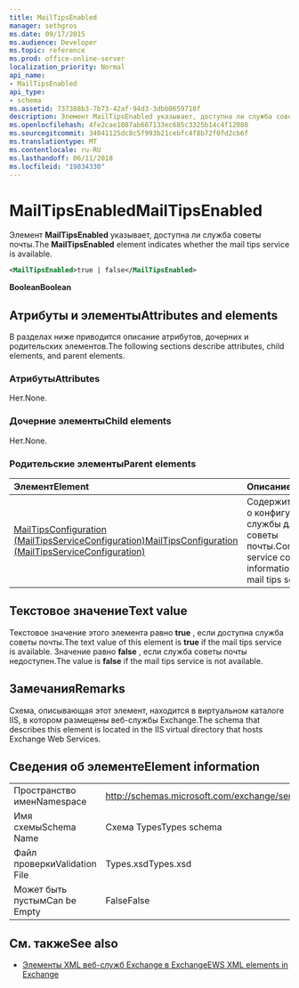```yaml
---
title: MailTipsEnabled
manager: sethgros
ms.date: 09/17/2015
ms.audience: Developer
ms.topic: reference
ms.prod: office-online-server
localization_priority: Normal
api_name:
- MailTipsEnabled
api_type:
- schema
ms.assetid: 737388b3-7b73-42af-94d3-3dbb0659718f
description: Элемент MailTipsEnabled указывает, доступна ли служба советы почты.
ms.openlocfilehash: 4fe2cae1087ab667133ec685c3325b14c4f12088
ms.sourcegitcommit: 34041125dc8c5f993b21cebfc4f8b72f0fd2cb6f
ms.translationtype: MT
ms.contentlocale: ru-RU
ms.lasthandoff: 06/11/2018
ms.locfileid: "19834330"
---
```

# <a name="mailtipsenabled"></a><span data-ttu-id="e9531-103">MailTipsEnabled</span><span class="sxs-lookup"><span data-stu-id="e9531-103">MailTipsEnabled</span></span>

<span data-ttu-id="e9531-104">Элемент **MailTipsEnabled** указывает, доступна ли служба советы почты.</span><span class="sxs-lookup"><span data-stu-id="e9531-104">The **MailTipsEnabled** element indicates whether the mail tips service is available.</span></span> 
  
```xml
<MailTipsEnabled>true | false</MailTipsEnabled>
```

 <span data-ttu-id="e9531-105">**Boolean**</span><span class="sxs-lookup"><span data-stu-id="e9531-105">**Boolean**</span></span>
## <a name="attributes-and-elements"></a><span data-ttu-id="e9531-106">Атрибуты и элементы</span><span class="sxs-lookup"><span data-stu-id="e9531-106">Attributes and elements</span></span>

<span data-ttu-id="e9531-107">В разделах ниже приводится описание атрибутов, дочерних и родительских элементов.</span><span class="sxs-lookup"><span data-stu-id="e9531-107">The following sections describe attributes, child elements, and parent elements.</span></span>
  
### <a name="attributes"></a><span data-ttu-id="e9531-108">Атрибуты</span><span class="sxs-lookup"><span data-stu-id="e9531-108">Attributes</span></span>

<span data-ttu-id="e9531-109">Нет.</span><span class="sxs-lookup"><span data-stu-id="e9531-109">None.</span></span>
  
### <a name="child-elements"></a><span data-ttu-id="e9531-110">Дочерние элементы</span><span class="sxs-lookup"><span data-stu-id="e9531-110">Child elements</span></span>

<span data-ttu-id="e9531-111">Нет.</span><span class="sxs-lookup"><span data-stu-id="e9531-111">None.</span></span>
  
### <a name="parent-elements"></a><span data-ttu-id="e9531-112">Родительские элементы</span><span class="sxs-lookup"><span data-stu-id="e9531-112">Parent elements</span></span>

|<span data-ttu-id="e9531-113">**Элемент**</span><span class="sxs-lookup"><span data-stu-id="e9531-113">**Element**</span></span>|<span data-ttu-id="e9531-114">**Описание**</span><span class="sxs-lookup"><span data-stu-id="e9531-114">**Description**</span></span>|
|:-----|:-----|
|[<span data-ttu-id="e9531-115">MailTipsConfiguration (MailTipsServiceConfiguration)</span><span class="sxs-lookup"><span data-stu-id="e9531-115">MailTipsConfiguration (MailTipsServiceConfiguration)</span></span>](mailtipsconfiguration-mailtipsserviceconfiguration.md) <br/> |<span data-ttu-id="e9531-116">Содержит сведения о конфигурации службы для службы советы почты.</span><span class="sxs-lookup"><span data-stu-id="e9531-116">Contains service configuration information for the mail tips service.</span></span>  <br/> |
   
## <a name="text-value"></a><span data-ttu-id="e9531-117">Текстовое значение</span><span class="sxs-lookup"><span data-stu-id="e9531-117">Text value</span></span>

<span data-ttu-id="e9531-118">Текстовое значение этого элемента равно **true** , если доступна служба советы почты.</span><span class="sxs-lookup"><span data-stu-id="e9531-118">The text value of this element is **true** if the mail tips service is available.</span></span> <span data-ttu-id="e9531-119">Значение равно **false** , если служба советы почты недоступен.</span><span class="sxs-lookup"><span data-stu-id="e9531-119">The value is **false** if the mail tips service is not available.</span></span> 
  
## <a name="remarks"></a><span data-ttu-id="e9531-120">Замечания</span><span class="sxs-lookup"><span data-stu-id="e9531-120">Remarks</span></span>

<span data-ttu-id="e9531-121">Схема, описывающая этот элемент, находится в виртуальном каталоге IIS, в котором размещены веб-службы Exchange.</span><span class="sxs-lookup"><span data-stu-id="e9531-121">The schema that describes this element is located in the IIS virtual directory that hosts Exchange Web Services.</span></span>
  
## <a name="element-information"></a><span data-ttu-id="e9531-122">Сведения об элементе</span><span class="sxs-lookup"><span data-stu-id="e9531-122">Element information</span></span>

|||
|:-----|:-----|
|<span data-ttu-id="e9531-123">Пространство имен</span><span class="sxs-lookup"><span data-stu-id="e9531-123">Namespace</span></span>  <br/> |http://schemas.microsoft.com/exchange/services/2006/types  <br/> |
|<span data-ttu-id="e9531-124">Имя схемы</span><span class="sxs-lookup"><span data-stu-id="e9531-124">Schema Name</span></span>  <br/> |<span data-ttu-id="e9531-125">Схема Types</span><span class="sxs-lookup"><span data-stu-id="e9531-125">Types schema</span></span>  <br/> |
|<span data-ttu-id="e9531-126">Файл проверки</span><span class="sxs-lookup"><span data-stu-id="e9531-126">Validation File</span></span>  <br/> |<span data-ttu-id="e9531-127">Types.xsd</span><span class="sxs-lookup"><span data-stu-id="e9531-127">Types.xsd</span></span>  <br/> |
|<span data-ttu-id="e9531-128">Может быть пустым</span><span class="sxs-lookup"><span data-stu-id="e9531-128">Can be Empty</span></span>  <br/> |<span data-ttu-id="e9531-129">False</span><span class="sxs-lookup"><span data-stu-id="e9531-129">False</span></span>  <br/> |
   
## <a name="see-also"></a><span data-ttu-id="e9531-130">См. также</span><span class="sxs-lookup"><span data-stu-id="e9531-130">See also</span></span>



- [<span data-ttu-id="e9531-131">Элементы XML веб-служб Exchange в Exchange</span><span class="sxs-lookup"><span data-stu-id="e9531-131">EWS XML elements in Exchange</span></span>](ews-xml-elements-in-exchange.md)

